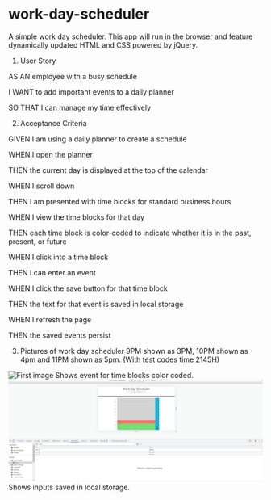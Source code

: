 # work-day-scheduler

A simple work day scheduler. This app will run in the browser and feature dynamically updated HTML and CSS powered by jQuery.

1. User Story

AS AN employee with a busy schedule

I WANT to add important events to a daily planner

SO THAT I can manage my time effectively

2. Acceptance Criteria

GIVEN I am using a daily planner to create a schedule

WHEN I open the planner

THEN the current day is displayed at the top of the calendar

WHEN I scroll down

THEN I am presented with time blocks for standard business hours

WHEN I view the time blocks for that day

THEN each time block is color-coded to indicate whether it is in the past, present, or future

WHEN I click into a time block

THEN I can enter an event

WHEN I click the save button for that time block

THEN the text for that event is saved in local storage

WHEN I refresh the page

THEN the saved events persist

3. Pictures of work day scheduler 9PM shown as 3PM, 10PM shown as 4pm and 11PM shown as 5pm. (With test codes time 2145H)

<img src=".a" title="First image">
Shows event for time blocks color coded.

<img src="./assets/images/image2.png" title="Second image">
Shows inputs saved in local storage.